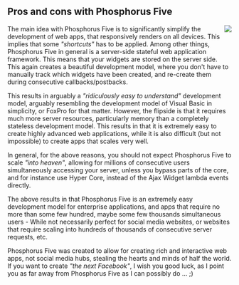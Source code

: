 
## Pros and cons with Phosphorus Five

<img style="margin-left:1rem; float:right;max-width: 20%;" src="modules/hyper-ide/media/logo.svg" />

The main idea with Phosphorus Five is to significantly simplify the development of web apps, that responsively
renders on all devices. This implies that some _"shortcuts"_ has to be applied. Among other things, Phosphorus Five
in general is a server-side stateful web application framework. This means that your widgets are stored on the server
side. This again creates a beautiful development model, where you don't have to manually track which widgets
have been created, and re-create them during consecutive callbacks/postbacks.

This results in arguably a _"ridiculously easy to understand"_ development model, arguably resembling the
development model of Visual Basic in simplicity, or FoxPro for that matter. However, the flipside is
that it requires much more server resources, particularly memory than a completely stateless development model.
This results in that it is extremely easy to create highly advanced web applications, while it is also difficult
(but not impossible) to create apps that scales very well.

In general, for the above reasons, you should not expect Phosphorus Five to scale _"into heaven"_, allowing
for millions of consecutive users simultaneously accessing your server, unless you bypass parts of the core,
and for instance use Hyper Core, instead of the Ajax Widget lambda events directly.

The above results in that Phosphorus Five is an extremely easy development model for enterprise applications,
and apps that require no more than some few hundred, maybe some few thousands simultaneous users - While not
necessarily perfect for social media websites, or websites that require scaling into hundreds of thousands of
consecutive server requests, etc.

Phosphorus Five was created to allow for creating rich and interactive web apps, not social media hubs, stealing
the hearts and minds of half the world. If you want to create _"the next Facebook"_, I wish you good luck, as I
point you as far away from Phosphorus Five as I can possibly do ... ;)

